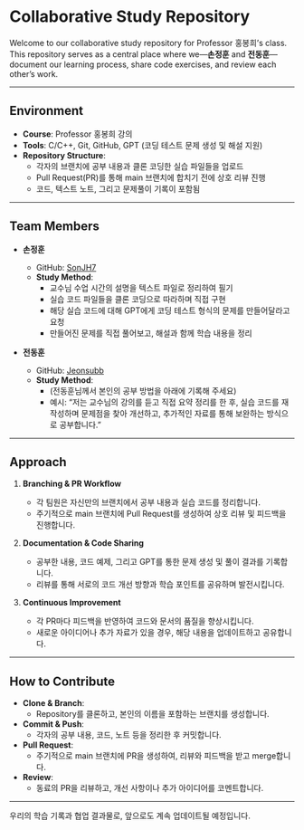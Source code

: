 # Collaborative Study Repository

Welcome to our collaborative study repository for Professor 홍봉희’s class. This repository serves as a central place where we—**손정훈** and **전동훈**—document our learning process, share code exercises, and review each other’s work.

---

## Environment

- **Course**: Professor 홍봉희 강의
- **Tools**: C/C++, Git, GitHub, GPT (코딩 테스트 문제 생성 및 해설 지원)
- **Repository Structure**:  
  - 각자의 브랜치에 공부 내용과 클론 코딩한 실습 파일들을 업로드  
  - Pull Request(PR)를 통해 main 브랜치에 합치기 전에 상호 리뷰 진행  
  - 코드, 텍스트 노트, 그리고 문제풀이 기록이 포함됨

---

## Team Members

- **손정훈**  
  - GitHub: [SonJH7](https://github.com/SonJH7)  
  - **Study Method**:  
    - 교수님 수업 시간의 설명을 텍스트 파일로 정리하여 필기  
    - 실습 코드 파일들을 클론 코딩으로 따라하며 직접 구현  
    - 해당 실습 코드에 대해 GPT에게 코딩 테스트 형식의 문제를 만들어달라고 요청  
    - 만들어진 문제를 직접 풀어보고, 해설과 함께 학습 내용을 정리

- **전동훈**  
  - GitHub: [Jeonsubb](https://github.com/Jeonsubb)  
  - **Study Method**:  
    - (전동훈님께서 본인의 공부 방법을 아래에 기록해 주세요)  
    - 예시: “저는 교수님의 강의를 듣고 직접 요약 정리를 한 후, 실습 코드를 재작성하며 문제점을 찾아 개선하고, 추가적인 자료를 통해 보완하는 방식으로 공부합니다.”

---

## Approach

1. **Branching & PR Workflow**  
   - 각 팀원은 자신만의 브랜치에서 공부 내용과 실습 코드를 정리합니다.  
   - 주기적으로 main 브랜치에 Pull Request를 생성하여 상호 리뷰 및 피드백을 진행합니다.

2. **Documentation & Code Sharing**  
   - 공부한 내용, 코드 예제, 그리고 GPT를 통한 문제 생성 및 풀이 결과를 기록합니다.  
   - 리뷰를 통해 서로의 코드 개선 방향과 학습 포인트를 공유하며 발전시킵니다.

3. **Continuous Improvement**  
   - 각 PR마다 피드백을 반영하여 코드와 문서의 품질을 향상시킵니다.  
   - 새로운 아이디어나 추가 자료가 있을 경우, 해당 내용을 업데이트하고 공유합니다.

---

## How to Contribute

- **Clone & Branch**:  
  - Repository를 클론하고, 본인의 이름을 포함하는 브랜치를 생성합니다.
- **Commit & Push**:  
  - 각자의 공부 내용, 코드, 노트 등을 정리한 후 커밋합니다.
- **Pull Request**:  
  - 주기적으로 main 브랜치에 PR을 생성하여, 리뷰와 피드백을 받고 merge합니다.
- **Review**:  
  - 동료의 PR을 리뷰하고, 개선 사항이나 추가 아이디어를 코멘트합니다.

---

우리의 학습 기록과 협업 결과물로, 앞으로도 계속 업데이트될 예정입니다. 

